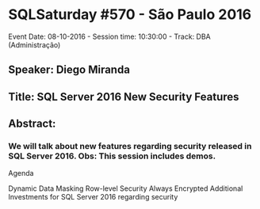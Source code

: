 # SQLSaturday #570 - São Paulo 2016
Event Date: 08-10-2016 - Session time: 10:30:00 - Track: DBA (Administração)
## Speaker: Diego Miranda
## Title: SQL Server 2016 New Security Features
## Abstract:
### We will talk about new features regarding security released in SQL Server 2016. Obs: This session includes demos.

Agenda

Dynamic Data Masking
Row-level Security
Always Encrypted
Additional Investments for SQL Server 2016 regarding security

